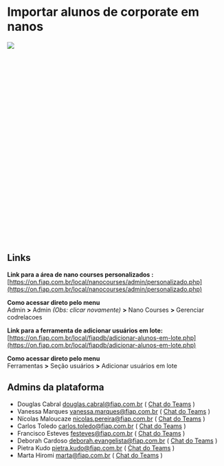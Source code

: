 # Importar alunos de corporate em nanos

<div style="height: 460px; overflow-x:scroll;">
    <img src="../importar-alunos-nano-corporate.svg" style="max-width: initial;">
</div>

## Links
**Link para a área de nano courses personalizados :**<br />
[https://on.fiap.com.br/local/nanocourses/admin/personalizado.php](https://on.fiap.com.br/local/nanocourses/admin/personalizado.php)

**Como acessar direto pelo menu**<br />
Admin **>** Admin _(Obs: clicar novamente)_ **>** Nano Courses **>** Gerenciar codrelacoes

**Link para a ferramenta de adicionar usuários em lote:**<br />
[https://on.fiap.com.br/local/fiapdb/adicionar-alunos-em-lote.php](https://on.fiap.com.br/local/fiapdb/adicionar-alunos-em-lote.php)

**Como acessar direto pelo menu**<br />
Ferramentas **>** Seção usuários **>** Adicionar usuários em lote

## Admins da plataforma

- Douglas Cabral <douglas.cabral@fiap.com.br>
  ( [Chat do Teams](https://teams.microsoft.com/l/chat/0/?users=douglas.cabral@fiap.com.br) )
- Vanessa Marques <vanessa.marques@fiap.com.br>
  ( [Chat do Teams](https://teams.microsoft.com/l/chat/0/?users=vanessa.marques@fiap.com.br) )
- Nícolas Maloucaze <nicolas.pereira@fiap.com.br>
  ( [Chat do Teams](https://teams.microsoft.com/l/chat/0/?users=nicolas.pereira@fiap.com.br) )
- Carlos Toledo <carlos.toledo@fiap.com.br>
  ( [Chat do Teams](https://teams.microsoft.com/l/chat/0/?users=carlos.toledo@fiap.com.br) )
- Francisco Esteves <festeves@fiap.com.br>
  ( [Chat do Teams](https://teams.microsoft.com/l/chat/0/?users=festeves@fiap.com.br) )
- Deborah Cardoso <deborah.evangelista@fiap.com.br>
  ( [Chat do Teams](https://teams.microsoft.com/l/chat/0/?users=deborah.evangelista@fiap.com.br) )
- Pietra Kudo <pietra.kudo@fiap.com.br>
  ( [Chat do Teams](https://teams.microsoft.com/l/chat/0/?users=pietra.kudo@fiap.com.br) )
- Marta Hiromi <marta@fiap.com.br>
  ( [Chat do Teams](https://teams.microsoft.com/l/chat/0/?users=marta@fiap.com.br) )